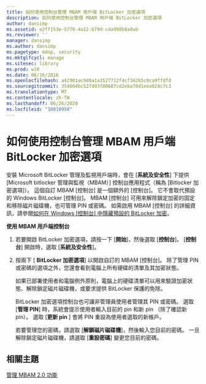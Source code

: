 ```yaml
---
title: 如何使用控制台管理 MBAM 用戶端 BitLocker 加密選項
description: 如何使用控制台管理 MBAM 用戶端 BitLocker 加密選項
author: dansimp
ms.assetid: e2ff153e-5770-4a12-b79d-cda998b8a8ab
ms.reviewer: ''
manager: dansimp
ms.author: dansimp
ms.pagetype: mdop, security
ms.mktglfcycl: manage
ms.sitesec: library
ms.prod: w10
ms.date: 06/16/2016
ms.openlocfilehash: a42901ac9d8a1a3527712f4cf342b5c0ca9ffdfd
ms.sourcegitcommit: 354664bc527d93f80687cd2eba70d1eea024c7c3
ms.translationtype: MT
ms.contentlocale: zh-TW
ms.lasthandoff: 06/26/2020
ms.locfileid: "10810958"
---
```

# 如何使用控制台管理 MBAM 用戶端 BitLocker 加密選項


安裝 Microsoft BitLocker 管理及監視用戶端時，會在 [**系統及安全性**] 下提供 [Microsoft bitlocker 管理與監視（MBAM）] 控制台應用程式（稱為 [Bitlocker 加密選項]）。 這個自訂 MBAM [控制台] 是一個額外的 [控制台]。 它不會取代預設的 Windows BitLocker [控制台]。 MBAM [控制台] 可用來解除鎖定加密的固定和移除磁片磁碟機，也可管理 PIN 或密碼。 如需啟用 MBAM [控制台] 的詳細資訊，請參閱[如何在 Windows [控制台] 中隱藏預設的 BitLocker 加密](how-to-hide-default-bitlocker-encryption-in-the-windows-control-panel-mbam-2.md)。

**使用 MBAM 用戶端控制台**

1.  若要開啟 BitLocker 加密選項，請按一下 [**開始**]，然後選取 [**控制台**]。 [**控制台**] 開啟時，選取 [**系統及安全性**]。

2.  按兩下 [ **BitLocker 加密選項**] 以開啟自訂的 MBAM [控制台]。 除了管理 PIN 或密碼的選項之外，您還會看到電腦上所有硬碟的清單及其加密狀態。

    如果已部署使用者和電腦例外原則，電腦上的硬碟清單可以用來驗證加密狀態、解除鎖定磁片磁碟機，或要求提供 BitLocker 保護的免除。

    BitLocker 加密選項控制台也可讓非管理員使用者管理其 PIN 或密碼。 選取 [**管理 PIN**] 時，系統會提示使用者輸入目前的 pin 和新 pin （除了確認新 pin）。 選取 [**更新 pin** ] 會將 PIN 重設為使用者選取的新帳戶。

    若要管理您的密碼，請選取 [**解鎖磁片磁碟機**]，然後輸入您目前的密碼。 一旦解除鎖定磁片磁碟機，請選取 [**重設密碼**] 變更您目前的密碼。

## 相關主題


[管理 MBAM 2.0 功能](administering-mbam-20-features-mbam-2.md)

 

 





